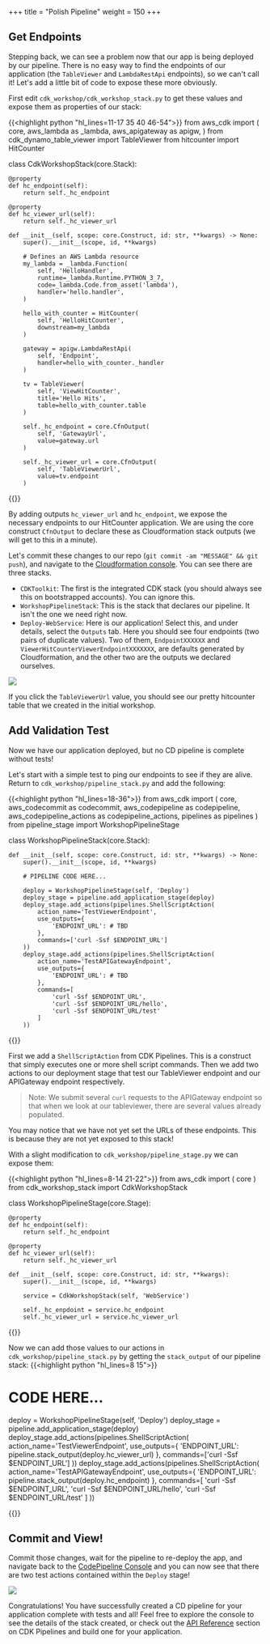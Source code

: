 +++
title = "Polish Pipeline"
weight = 150
+++

## Get Endpoints
Stepping back, we can see a problem now that our app is being deployed by our pipeline. There is no easy way to find the endpoints of our application (the `TableViewer` and `LambdaRestApi` endpoints), so we can't call it! Let's add a little bit of code to expose these more obviously.

First edit `cdk_workshop/cdk_workshop_stack.py` to get these values and expose them as properties of our stack:

{{<highlight python "hl_lines=11-17 35 40 46-54">}}
from aws_cdk import (
    core,
    aws_lambda as _lambda,
    aws_apigateway as apigw,
)
from cdk_dynamo_table_viewer import TableViewer
from hitcounter import HitCounter

class CdkWorkshopStack(core.Stack):

    @property
    def hc_endpoint(self):
        return self._hc_endpoint

    @property
    def hc_viewer_url(self):
        return self._hc_viewer_url

    def __init__(self, scope: core.Construct, id: str, **kwargs) -> None:
        super().__init__(scope, id, **kwargs)

        # Defines an AWS Lambda resource
        my_lambda = _lambda.Function(
            self, 'HelloHandler',
            runtime=_lambda.Runtime.PYTHON_3_7,
            code=_lambda.Code.from_asset('lambda'),
            handler='hello.handler',
        )

        hello_with_counter = HitCounter(
            self, 'HelloHitCounter',
            downstream=my_lambda
        )

        gateway = apigw.LambdaRestApi(
            self, 'Endpoint',
            handler=hello_with_counter._handler
        )

        tv = TableViewer(
            self, 'ViewHitCounter',
            title='Hello Hits',
            table=hello_with_counter.table
        )

        self._hc_endpoint = core.CfnOutput(
            self, 'GatewayUrl',
            value=gateway.url
        )

        self._hc_viewer_url = core.CfnOutput(
            self, 'TableViewerUrl',
            value=tv.endpoint
        )

{{</highlight>}}

By adding outputs `hc_viewer_url` and `hc_endpoint`, we expose the necessary endpoints to our HitCounter application. We are using the core construct `CfnOutput` to declare these as Cloudformation stack outputs (we will get to this in a minute).

Let's commit these changes to our repo (`git commit -am "MESSAGE" && git push`), and navigate to the [Cloudformation console](https://console.aws.amazon.com/cloudformation). You can see there are three stacks.

* `CDKToolkit`: The first is the integrated CDK stack (you should always see this on bootstrapped accounts). You can ignore this.
* `WorkshopPipelineStack`: This is the stack that declares our pipeline. It isn't the one we need right now.
* `Deploy-WebService`: Here is our application! Select this, and under details, select the `Outputs` tab. Here you should see four endpoints (two pairs of duplicate values). Two of them, `EndpointXXXXXX` and `ViewerHitCounterViewerEndpointXXXXXXX`, are defaults generated by Cloudformation, and the other two are the outputs we declared ourselves.

![](./stack-outputs.png)

If you click the `TableViewerUrl` value, you should see our pretty hitcounter table that we created in the initial workshop.

## Add Validation Test
Now we have our application deployed, but no CD pipeline is complete without tests!

Let's start with a simple test to ping our endpoints to see if they are alive.
Return to `cdk_workshop/pipeline_stack.py` and add the following:

{{<highlight python "hl_lines=18-36">}}
from aws_cdk import (
    core,
    aws_codecommit as codecommit,
    aws_codepipeline as codepipeline,
    aws_codepipeline_actions as codepipeline_actions,
    pipelines as pipelines
)
from pipeline_stage import WorkshopPipelineStage

class WorkshopPipelineStack(core.Stack):

    def __init__(self, scope: core.Construct, id: str, **kwargs) -> None:
        super().__init__(scope, id, **kwargs)

        # PIPELINE CODE HERE...

        deploy = WorkshopPipelineStage(self, 'Deploy')
        deploy_stage = pipeline.add_application_stage(deploy)
        deploy_stage.add_actions(pipelines.ShellScriptAction(
            action_name='TestViewerEndpoint',
            use_outputs={
                'ENDPOINT_URL': # TBD
            },
            commands=['curl -Ssf $ENDPOINT_URL']
        ))
        deploy_stage.add_actions(pipelines.ShellScriptAction(
            action_name='TestAPIGatewayEndpoint',
            use_outputs={
                'ENDPOINT_URL': # TBD
            },
            commands=[
                'curl -Ssf $ENDPOINT_URL',
                'curl -Ssf $ENDPOINT_URL/hello',
                'curl -Ssf $ENDPOINT_URL/test'
            ]
        ))

{{</highlight>}}

First we add a `ShellScriptAction` from CDK Pipelines. This is a construct that simply executes one or more shell script commands. Then we add two actions to our deployment stage that test our TableViewer endpoint and our APIGateway endpoint respectively.

> Note: We submit several `curl` requests to the APIGateway endpoint so that when we look at our tableviewer, there are several values already populated.

You may notice that we have not yet set the URLs of these endpoints. This is because they are not yet exposed to this stack!

With a slight modification to `cdk_workshop/pipeline_stage.py` we can expose them:

{{<highlight python "hl_lines=8-14 21-22">}}
from aws_cdk import (
    core
)
from cdk_workshop_stack import CdkWorkshopStack

class WorkshopPipelineStage(core.Stage):

    @property
    def hc_endpoint(self):
        return self._hc_endpoint

    @property
    def hc_viewer_url(self):
        return self._hc_viewer_url

    def __init__(self, scope: core.Construct, id: str, **kwargs):
        super().__init__(scope, id, **kwargs)

        service = CdkWorkshopStack(self, 'WebService')

        self._hc_enpdoint = service.hc_endpoint
        self._hc_viewer_url = service.hc_viewer_url

{{</highlight>}}

Now we can add those values to our actions in `cdk_workshop/pipeline_stack.py` by getting the `stack_output` of our pipeline stack:
{{<highlight python "hl_lines=8 15">}}
  # CODE HERE...

  deploy = WorkshopPipelineStage(self, 'Deploy')
  deploy_stage = pipeline.add_application_stage(deploy)
  deploy_stage.add_actions(pipelines.ShellScriptAction(
      action_name='TestViewerEndpoint',
      use_outputs={
          'ENDPOINT_URL': pipeline.stack_output(deploy.hc_viewer_url)
      },
      commands=['curl -Ssf $ENDPOINT_URL']
  ))
  deploy_stage.add_actions(pipelines.ShellScriptAction(
      action_name='TestAPIGatewayEndpoint',
      use_outputs={
          'ENDPOINT_URL': pipeline.stack_output(deploy.hc_endpoint)
      },
      commands=[
          'curl -Ssf $ENDPOINT_URL',
          'curl -Ssf $ENDPOINT_URL/hello',
          'curl -Ssf $ENDPOINT_URL/test'
      ]
  ))

{{</highlight>}}

## Commit and View!
Commit those changes, wait for the pipeline to re-deploy the app, and navigate back to the [CodePipeline Console](https://console.aws.amazon.com/codesuite/codepipeline/pipelines) and you can now see that there are two test actions contained within the `Deploy` stage!

![](./pipeline-tests.png)

Congratulations! You have successfully created a CD pipeline for your application complete with tests and all! Feel free to explore the console to see the details of the stack created, or check out the [API Reference](https://docs.aws.amazon.com/cdk/api/latest/docs/aws-construct-library.html) section on CDK Pipelines and build one for your application.
